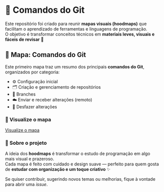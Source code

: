 # 🌿 Comandos do Git

Este repositório foi criado para reunir **mapas visuais (hoodmaps)** que facilitam o aprendizado de ferramentas e linguagens de programação.  
O objetivo é transformar conceitos técnicos em **materiais leves, visuais e fáceis de revisar** 🌸  

## 🧭 Mapa: Comandos do Git

Este primeiro mapa traz um resumo dos principais **comandos do Git**, organizados por categoria:

- ⚙️ Configuração inicial  
- 🗂️ Criação e gerenciamento de repositórios  
- 🌿 Branches  
- ☁️ Enviar e receber alterações (remoto)  
- 🧹 Desfazer alterações

### 📖 Visualize o mapa
[Visualize o mapa](https://github.com/Miladymandy/hoodmap-comandos-git/blob/main/comandos-git.png)

### 💬 Sobre o projeto

A ideia dos **hoodmaps** é transformar o estudo de programação em algo mais visual e prazeroso.  
Cada mapa é feito com cuidado e design suave — perfeito para quem gosta de **estudar com organização e um toque criativo** ✨  

Se quiser contribuir, sugerindo novos temas ou melhorias, fique à vontade para abrir uma *issue*.



